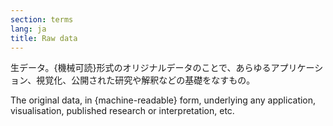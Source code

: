 ```yaml
---
section: terms
lang: ja
title: Raw data
---
```


生データ。{機械可読}形式のオリジナルデータのことで、あらゆるアプリケーション、視覚化、公開された研究や解釈などの基礎をなすもの。

The original data, in {machine-readable} form, underlying any application, visualisation, published research or interpretation, etc.
